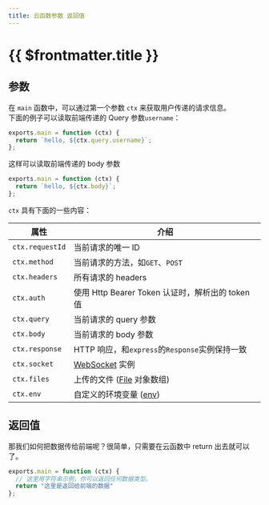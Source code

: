 ```yaml
---
title: 云函数参数 返回值
---
```


# {{ $frontmatter.title }}


## 参数

在 `main` 函数中，可以通过第一个参数 `ctx` 来获取用户传递的请求信息。     
下面的例子可以读取前端传递的 Query 参数`username`：

```js
exports.main = function (ctx) {
  return `hello, ${ctx.query.username}`;
};
```

这样可以读取前端传递的 body 参数
```js
exports.main = function (ctx) {
  return `hello, ${ctx.body}`;
};
```

`ctx` 具有下面的一些内容：

| 属性            | 介绍                                                                                |
| --------------- | ----------------------------------------------------------------------------------- |
| `ctx.requestId` | 当前请求的唯一 ID                                                                   |
| `ctx.method`    | 当前请求的方法，如`GET`、`POST`                                                     |
| `ctx.headers`   | 所有请求的 headers                                                                  |
| `ctx.auth`      | 使用 Http Bearer Token 认证时，解析出的 token 值                                    |
| `ctx.query`     | 当前请求的 query 参数                                                               |
| `ctx.body`      | 当前请求的 body 参数                                                                |
| `ctx.response`  | HTTP 响应，和`express`的`Response`实例保持一致                                      |
| `ctx.socket`    | [WebSocket](https://developer.mozilla.org/zh-CN/docs/Web/API/WebSocket) 实例        |
| `ctx.files`     | 上传的文件 ([File](https://developer.mozilla.org/zh-CN/docs/Web/API/File) 对象数组) |
| `ctx.env`       | 自定义的环境变量 ([env](env.md))                                                    |

## 返回值

那我们如何把数据传给前端呢？很简单，只需要在云函数中 return 出去就可以了。   
```js
exports.main = function (ctx) {
  // 这里用字符串示例，你可以返回任何数据类型。
  return "这里是返回给前端的数据"
};
```